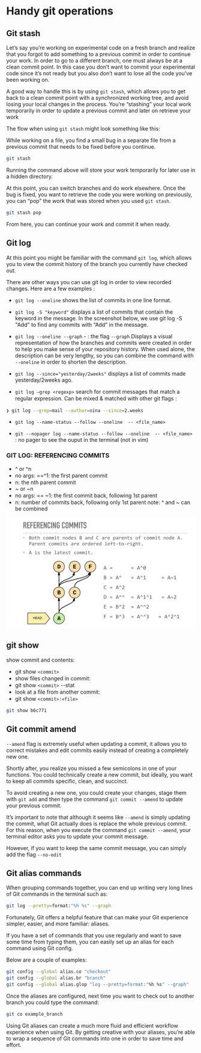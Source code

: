 # Handy git operations

## Git stash

Let’s say you’re working on experimental code on a fresh branch and realize that you forgot to add something to a previous commit in order to continue your work. In order to go to a different branch, one must always be at a clean commit point. In this case you don’t want to commit your experimental code since it’s not ready but you also don’t want to lose all the code you’ve been working on.

A good way to handle this is by using `git stash`, which allows you to get back to a clean commit point with a synchronized working tree, and avoid losing your local changes in the process. You’re “stashing” your local work temporarily in order to update a previous commit and later on retrieve your work

The flow when using `git stash` might look something like this:

While working on a file, you find a small bug in a separate file from a previous commit that needs to be fixed before you continue.

```bash
git stash
```

Running the command above will store your work temporarily for later use in a hidden directory.

At this point, you can switch branches and do work elsewhere.
Once the bug is fixed, you want to retrieve the code you were working on previously, you can “pop” the work that was stored when you used `git stash`.

```bash
git stash pop
```

From here, you can continue your work and commit it when ready.

## Git log

At this point you might be familiar with the command `git log`, which allows you to view the commit history of the branch you currently have checked out.

There are other ways you can use git log in order to view recorded changes. Here are a few examples :

- `git log --oneline` shows the list of commits in one line format.

- `git log -S "keyword"` displays a list of commits that contain the keyword in the message. In the screenshot below, we use git log -S "Add" to find any commits with “Add” in the message.

- `git log --oneline --graph` - : the flag `--graph` Displays a visual representation of how the branches and commits were created in order to help you make sense of your repository history. When used alone, the description can be very lengthy, so you can combine the command with `--oneline` in order to shorten the description.

- `git log --since="yesterday/2weeks"` displays a list of commits made yesterday/2weeks ago.

- `git log —grep <regexp>` search for commit messages that match a regular expression. Can be mixed & matched with other git ﬂags :

```bash
❯ git log --grep=mail --author=nina --since=2.weeks
```

- `git log --name-status --follow --oneline  -- <file_name>`

- `git --nopager log --name-status --follow --oneline  -- <file_name>` : no pager to see the ouput in the terminal (not in vim)

### GIT LOG: REFERENCING COMMITS

- ^ or ^n
- no args: ==^1: the ﬁrst parent commit
- n: the nth parent commit
- ~ or ~n
- no args: == ~1: the ﬁrst commit back, following 1st parent
- n: number of commits back, following only 1st parent
  note: ^ and ~ can be combined

![reference commit](./assets/reference-commits.png)

## git show

show commit and contents:

- git show `<commit>`
- show ﬁles changed in commit:
- git show `<commit>` --stat
- look at a ﬁle from another commit:
- git show `<commit>:<file>`

```bash
git show b6c771
```

## Git commit amend

`--amend` flag is extremely useful when updating a commit, it allows you to correct mistakes and edit commits easily instead of creating a completely new one.

Shortly after, you realize you missed a few semicolons in one of your functions. You could technically create a new commit, but ideally, you want to keep all commits specific, clean, and succinct.

To avoid creating a new one, you could create your changes, stage them with `git add` and then type the command `git commit --amend` to update your previous commit.

It’s important to note that although it seems like `--amend` is simply updating the commit, what Git actually does is replace the whole previous commit. For this reason, when you execute the command `git commit --amend`, your terminal editor asks you to update your commit message.

However, if you want to keep the same commit message, you can simply add the flag `--no-edit`

## Git alias commands

When grouping commands together, you can end up writing very long lines of Git commands in the terminal such as:

```bash
git log --pretty=format:"%h %s" --graph
```

Fortunately, Git offers a helpful feature that can make your Git experience simpler, easier, and more familiar: aliases.

If you have a set of commands that you use regularly and want to save some time from typing them, you can easily set up an alias for each command using Git config.

Below are a couple of examples:

```bash
git config --global alias.co "checkout"
git config --global alias.br "branch"
git config --global alias.glop "log --pretty=format:"%h %s" --graph"
```

Once the aliases are configured, next time you want to check out to another branch you could type the command:

```bash
git co example_branch
```

Using Git aliases can create a much more fluid and efficient workflow experience when using Git. By getting creative with your aliases, you’re able to wrap a sequence of Git commands into one in order to save time and effort.
